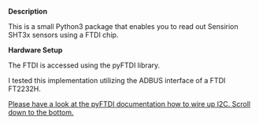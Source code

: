 **Description**

This is a small Python3 package that enables you to read out Sensirion SHT3x sensors using a FTDI chip. 

**Hardware Setup**

The FTDI is accessed using the pyFTDI library.

I tested this implementation utilizing the ADBUS interface of a FTDI FT2232H.

[Please have a look at the pyFTDI documentation how to wire up I2C. Scroll down to the bottom.](https://eblot.github.io/pyftdi/api/i2c.html)  
